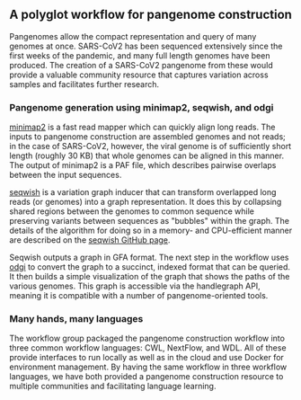 
## A polyglot workflow for pangenome construction
Pangenomes allow the compact representation and query of many
genomes at once. SARS-CoV2 has been sequenced extensively
since the first weeks of the pandemic, and many full length
genomes have been produced. The creation of a SARS-CoV2 pangenome
from these would provide a valuable community resource that captures
variation across samples and facilitates further research.

### Pangenome generation using minimap2, seqwish, and odgi
[minimap2](https://github.com/lh3/minimap2) is a fast read mapper which can quickly align long reads.
The inputs to pangenome construction are assembled genomes and not reads;
in the case of SARS-CoV2, however, the viral genome is of sufficiently short length
(roughly 30 KB) that whole genomes can be aligned in this manner. The output of
minimap2 is a PAF file, which describes pairwise overlaps between the input sequences.


[seqwish](https://github.com/ekg/seqwish) is a variation graph inducer that can transform overlapped long reads (or genomes)
into a graph representation. It does this by collapsing shared regions between the genomes to 
common sequence while preserving variants between sequences as "bubbles" within the graph. The
details of the algorithm for doing so in a memory- and CPU-efficient manner are described on the
[seqwish GitHub page](https://github/ekg/seqwish).

Seqwish outputs a graph in GFA format. The next step in the workflow uses [odgi](https://github.com/vgteam/odgi) to convert the
graph to a succinct, indexed format that can be queried. It then builds a simple visualization of
the graph that shows the paths of the various genomes. This graph is accessible via the handlegraph
API, meaning it is compatible with a number of pangenome-oriented tools.

### Many hands, many languages
The workflow group packaged the pangenome construction workflow into three common workflow languages:
CWL, NextFlow, and WDL. All of these provide interfaces to run locally as well as in the cloud and
use Docker for environment management. By having the same workflow in three workflow languages, we
have both provided a pangenome construction resource to multiple communities and facilitating language
learning.
